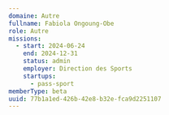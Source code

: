 ```yaml
---
domaine: Autre
fullname: Fabiola Ongoung-Obe
role: Autre
missions:
  - start: 2024-06-24
    end: 2024-12-31
    status: admin
    employer: Direction des Sports
    startups:
      - pass-sport
memberType: beta
uuid: 77b1a1ed-426b-42e8-b32e-fca9d2251107
---
```

